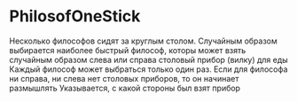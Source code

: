 # PhilosofOneStick
Несколько философов сидят за круглым столом.
Случайным образом выбирается наиболее быстрый философ, которы может взять случайным образом слева или справа столовый прибор (вилку) для еды
Каждый философ может выбраться только один раз.
Если для философа ни справа, ни слева нет столовых приборов, то он начинает размышлять
Указывается, с какой стороны был взят прибор
